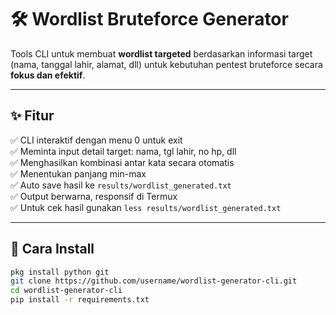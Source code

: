 # 🛠️ Wordlist Bruteforce Generator

Tools CLI untuk membuat **wordlist targeted** berdasarkan informasi target (nama, tanggal lahir, alamat, dll) untuk kebutuhan pentest bruteforce secara **fokus dan efektif**.

---

## ✨ Fitur

✅ CLI interaktif dengan menu 0 untuk exit  
✅ Meminta input detail target: nama, tgl lahir, no hp, dll  
✅ Menghasilkan kombinasi antar kata secara otomatis  
✅ Menentukan panjang min-max  
✅ Auto save hasil ke `results/wordlist_generated.txt`  
✅ Output berwarna, responsif di Termux  
✅ Untuk cek hasil gunakan `less results/wordlist_generated.txt`

---

## 📌 Cara Install

```bash
pkg install python git
git clone https://github.com/username/wordlist-generator-cli.git
cd wordlist-generator-cli
pip install -r requirements.txt
